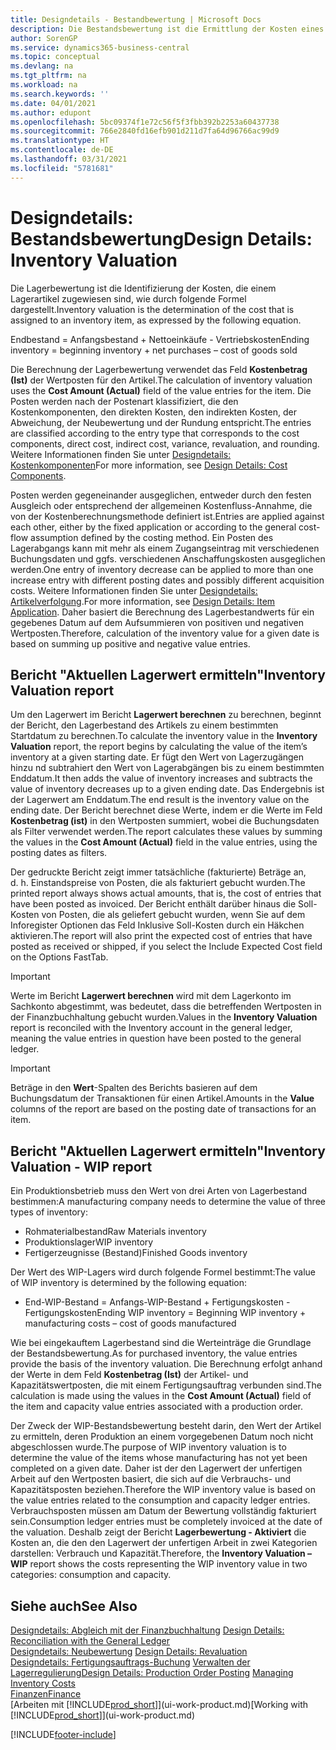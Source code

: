 ```yaml
---
title: Designdetails - Bestandbewertung | Microsoft Docs
description: Die Bestandsbewertung ist die Ermittlung der Kosten eines Lagerartikels.
author: SorenGP
ms.service: dynamics365-business-central
ms.topic: conceptual
ms.devlang: na
ms.tgt_pltfrm: na
ms.workload: na
ms.search.keywords: ''
ms.date: 04/01/2021
ms.author: edupont
ms.openlocfilehash: 5bc09374f1e72c56f5f3fbb392b2253a60437738
ms.sourcegitcommit: 766e2840fd16efb901d211d7fa64d96766ac99d9
ms.translationtype: HT
ms.contentlocale: de-DE
ms.lasthandoff: 03/31/2021
ms.locfileid: "5781681"
---
```

# <a name="design-details-inventory-valuation"></a><span data-ttu-id="4c039-103">Designdetails: Bestandsbewertung</span><span class="sxs-lookup"><span data-stu-id="4c039-103">Design Details: Inventory Valuation</span></span>
<span data-ttu-id="4c039-104">Die Lagerbewertung ist die Identifizierung der Kosten, die einem Lagerartikel zugewiesen sind, wie durch folgende Formel dargestellt.</span><span class="sxs-lookup"><span data-stu-id="4c039-104">Inventory valuation is the determination of the cost that is assigned to an inventory item, as expressed by the following equation.</span></span>  

<span data-ttu-id="4c039-105">Endbestand = Anfangsbestand + Nettoeinkäufe - Vertriebskosten</span><span class="sxs-lookup"><span data-stu-id="4c039-105">Ending inventory = beginning inventory + net purchases – cost of goods sold</span></span>  

<span data-ttu-id="4c039-106">Die Berechnung der Lagerbewertung verwendet das Feld **Kostenbetrag (Ist)** der Wertposten für den Artikel.</span><span class="sxs-lookup"><span data-stu-id="4c039-106">The calculation of inventory valuation uses the **Cost Amount (Actual)** field of the value entries for the item.</span></span> <span data-ttu-id="4c039-107">Die Posten werden nach der Postenart klassifiziert, die den Kostenkomponenten, den direkten Kosten, den indirekten Kosten, der Abweichung, der Neubewertung und der Rundung entspricht.</span><span class="sxs-lookup"><span data-stu-id="4c039-107">The entries are classified according to the entry type that corresponds to the cost components, direct cost, indirect cost, variance, revaluation, and rounding.</span></span> <span data-ttu-id="4c039-108">Weitere Informationen finden Sie unter [Designdetails: Kostenkomponenten](design-details-cost-components.md)</span><span class="sxs-lookup"><span data-stu-id="4c039-108">For more information, see [Design Details: Cost Components](design-details-cost-components.md).</span></span>  

<span data-ttu-id="4c039-109">Posten werden gegeneinander ausgeglichen, entweder durch den festen Ausgleich oder entsprechend der allgemeinen Kostenfluss-Annahme, die von der Kostenberechnungsmethode definiert ist.</span><span class="sxs-lookup"><span data-stu-id="4c039-109">Entries are applied against each other, either by the fixed application or according to the general cost-flow assumption defined by the costing method.</span></span> <span data-ttu-id="4c039-110">Ein Posten des Lagerabgangs kann mit mehr als einem Zugangseintrag mit verschiedenen Buchungsdaten und ggfs. verschiedenen Anschaffungskosten ausgeglichen werden.</span><span class="sxs-lookup"><span data-stu-id="4c039-110">One entry of inventory decrease can be applied to more than one increase entry with different posting dates and possibly different acquisition costs.</span></span> <span data-ttu-id="4c039-111">Weitere Informationen finden Sie unter [Designdetails: Artikelverfolgung](design-details-item-application.md).</span><span class="sxs-lookup"><span data-stu-id="4c039-111">For more information, see [Design Details: Item Application](design-details-item-application.md).</span></span> <span data-ttu-id="4c039-112">Daher basiert die Berechnung des Lagerbestandwerts für ein gegebenes Datum auf dem Aufsummieren von positiven und negativen Wertposten.</span><span class="sxs-lookup"><span data-stu-id="4c039-112">Therefore, calculation of the inventory value for a given date is based on summing up positive and negative value entries.</span></span>  

## <a name="inventory-valuation-report"></a><span data-ttu-id="4c039-113">Bericht "Aktuellen Lagerwert ermitteln"</span><span class="sxs-lookup"><span data-stu-id="4c039-113">Inventory Valuation report</span></span>  
<span data-ttu-id="4c039-114">Um den Lagerwert im Bericht **Lagerwert berechnen** zu berechnen, beginnt der Bericht, den Lagerbestand des Artikels zu einem bestimmten Startdatum zu berechnen.</span><span class="sxs-lookup"><span data-stu-id="4c039-114">To calculate the inventory value in the **Inventory Valuation** report, the report begins by calculating the value of the item’s inventory at a given starting date.</span></span> <span data-ttu-id="4c039-115">Er fügt den Wert von Lagerzugängen hinzu nd subtrahiert den Wert von Lagerabgängen bis zu einem bestimmten Enddatum.</span><span class="sxs-lookup"><span data-stu-id="4c039-115">It then adds the value of inventory increases and subtracts the value of inventory decreases up to a given ending date.</span></span> <span data-ttu-id="4c039-116">Das Endergebnis ist der Lagerwert am Enddatum.</span><span class="sxs-lookup"><span data-stu-id="4c039-116">The end result is the inventory value on the ending date.</span></span> <span data-ttu-id="4c039-117">Der Bericht berechnet diese Werte, indem er die Werte im Feld **Kostenbetrag (ist)** in den Wertposten summiert, wobei die Buchungsdaten als Filter verwendet werden.</span><span class="sxs-lookup"><span data-stu-id="4c039-117">The report calculates these values by summing the values in the **Cost Amount (Actual)** field in the value entries, using the posting dates as filters.</span></span>  

<span data-ttu-id="4c039-118">Der gedruckte Bericht zeigt immer tatsächliche (fakturierte) Beträge an, d. h. Einstandspreise von Posten, die als fakturiert gebucht wurden.</span><span class="sxs-lookup"><span data-stu-id="4c039-118">The printed report always shows actual amounts, that is, the cost of entries that have been posted as invoiced.</span></span> <span data-ttu-id="4c039-119">Der Bericht enthält darüber hinaus die Soll-Kosten von Posten, die als geliefert gebucht wurden, wenn Sie auf dem Inforegister Optionen das Feld Inklusive Soll-Kosten durch ein Häkchen aktivieren.</span><span class="sxs-lookup"><span data-stu-id="4c039-119">The report will also print the expected cost of entries that have posted as received or shipped, if you select the Include Expected Cost field on the Options FastTab.</span></span>  

> [!IMPORTANT]  
>  <span data-ttu-id="4c039-120">Werte im Bericht **Lagerwert berechnen** wird mit dem Lagerkonto im Sachkonto abgestimmt, was bedeutet, dass die betreffenden Wertposten in der Finanzbuchhaltung gebucht wurden.</span><span class="sxs-lookup"><span data-stu-id="4c039-120">Values in the **Inventory Valuation** report is reconciled with the Inventory account in the general ledger, meaning the value entries in question have been posted to the general ledger.</span></span>  

> [!IMPORTANT]  
>  <span data-ttu-id="4c039-121">Beträge in den **Wert**-Spalten des Berichts basieren auf dem Buchungsdatum der Transaktionen für einen Artikel.</span><span class="sxs-lookup"><span data-stu-id="4c039-121">Amounts in the **Value** columns of the report are based on the posting date of transactions for an item.</span></span>  

## <a name="inventory-valuation---wip-report"></a><span data-ttu-id="4c039-122">Bericht "Aktuellen Lagerwert ermitteln"</span><span class="sxs-lookup"><span data-stu-id="4c039-122">Inventory Valuation - WIP report</span></span>  
<span data-ttu-id="4c039-123">Ein Produktionsbetrieb muss den Wert von drei Arten von Lagerbestand bestimmen:</span><span class="sxs-lookup"><span data-stu-id="4c039-123">A manufacturing company needs to determine the value of three types of inventory:</span></span>  

* <span data-ttu-id="4c039-124">Rohmaterialbestand</span><span class="sxs-lookup"><span data-stu-id="4c039-124">Raw Materials inventory</span></span>  
* <span data-ttu-id="4c039-125">Produktionslager</span><span class="sxs-lookup"><span data-stu-id="4c039-125">WIP inventory</span></span>  
* <span data-ttu-id="4c039-126">Fertigerzeugnisse (Bestand)</span><span class="sxs-lookup"><span data-stu-id="4c039-126">Finished Goods inventory</span></span>  

<span data-ttu-id="4c039-127">Der Wert des WIP-Lagers wird durch folgende Formel bestimmt:</span><span class="sxs-lookup"><span data-stu-id="4c039-127">The value of WIP inventory is determined by the following equation:</span></span>  

* <span data-ttu-id="4c039-128">End-WIP-Bestand = Anfangs-WIP-Bestand + Fertigungskosten - Fertigungskosten</span><span class="sxs-lookup"><span data-stu-id="4c039-128">Ending WIP inventory = Beginning WIP inventory + manufacturing costs – cost of goods manufactured</span></span>  

<span data-ttu-id="4c039-129">Wie bei eingekauftem Lagerbestand sind die Werteinträge die Grundlage der Bestandsbewertung.</span><span class="sxs-lookup"><span data-stu-id="4c039-129">As for purchased inventory, the value entries provide the basis of the inventory valuation.</span></span> <span data-ttu-id="4c039-130">Die Berechnung erfolgt anhand der Werte in dem Feld **Kostenbetrag (Ist)** der Artikel- und Kapazitätswertposten, die mit einem Fertigungsauftrag verbunden sind.</span><span class="sxs-lookup"><span data-stu-id="4c039-130">The calculation is made using the values in the **Cost Amount (Actual)** field of the item and capacity value entries associated with a production order.</span></span>  

<span data-ttu-id="4c039-131">Der Zweck der WIP-Bestandsbewertung besteht darin, den Wert der Artikel zu ermitteln, deren Produktion an einem vorgegebenen Datum noch nicht abgeschlossen wurde.</span><span class="sxs-lookup"><span data-stu-id="4c039-131">The purpose of WIP inventory valuation is to determine the value of the items whose manufacturing has not yet been completed on a given date.</span></span> <span data-ttu-id="4c039-132">Daher ist der den Lagerwert der unfertigen Arbeit auf den Wertposten basiert, die sich auf die Verbrauchs- und Kapazitätsposten beziehen.</span><span class="sxs-lookup"><span data-stu-id="4c039-132">Therefore the WIP inventory value is based on the value entries related to the consumption and capacity ledger entries.</span></span> <span data-ttu-id="4c039-133">Verbrauchsposten müssen am Datum der Bewertung vollständig fakturiert sein.</span><span class="sxs-lookup"><span data-stu-id="4c039-133">Consumption ledger entries must be completely invoiced at the date of the valuation.</span></span> <span data-ttu-id="4c039-134">Deshalb zeigt der Bericht **Lagerbewertung - Aktiviert** die Kosten an, die den den Lagerwert der unfertigen Arbeit in zwei Kategorien darstellen: Verbrauch und Kapazität.</span><span class="sxs-lookup"><span data-stu-id="4c039-134">Therefore, the **Inventory Valuation – WIP** report shows the costs representing the WIP inventory value in two categories: consumption and capacity.</span></span>  

## <a name="see-also"></a><span data-ttu-id="4c039-135">Siehe auch</span><span class="sxs-lookup"><span data-stu-id="4c039-135">See Also</span></span>  
<span data-ttu-id="4c039-136">[Designdetails: Abgleich mit der Finanzbuchhaltung](design-details-reconciliation-with-the-general-ledger.md) </span><span class="sxs-lookup"><span data-stu-id="4c039-136">[Design Details: Reconciliation with the General Ledger](design-details-reconciliation-with-the-general-ledger.md) </span></span>  
<span data-ttu-id="4c039-137">[Designdetails: Neubewertung](design-details-revaluation.md) </span><span class="sxs-lookup"><span data-stu-id="4c039-137">[Design Details: Revaluation](design-details-revaluation.md) </span></span>  
<span data-ttu-id="4c039-138">[Designdetails: Fertigungsauftrags-Buchung](design-details-production-order-posting.md)
[Verwalten der Lagerregulierung](finance-manage-inventory-costs.md)</span><span class="sxs-lookup"><span data-stu-id="4c039-138">[Design Details: Production Order Posting](design-details-production-order-posting.md)
[Managing Inventory Costs](finance-manage-inventory-costs.md)</span></span>  
[<span data-ttu-id="4c039-139">Finanzen</span><span class="sxs-lookup"><span data-stu-id="4c039-139">Finance</span></span>](finance.md)  
<span data-ttu-id="4c039-140">[Arbeiten mit [!INCLUDE[prod_short](includes/prod_short.md)]](ui-work-product.md)</span><span class="sxs-lookup"><span data-stu-id="4c039-140">[Working with [!INCLUDE[prod_short](includes/prod_short.md)]](ui-work-product.md)</span></span>


[!INCLUDE[footer-include](includes/footer-banner.md)]